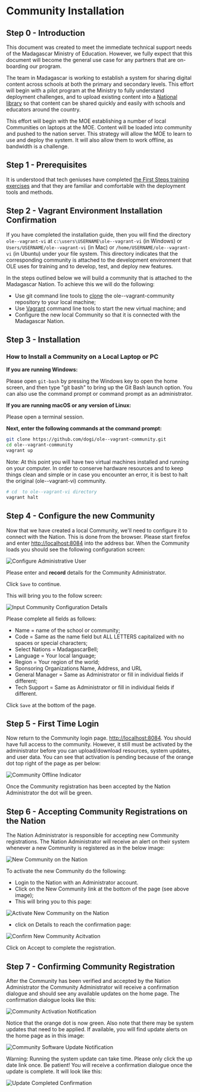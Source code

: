 # Community Installation

## Step 0 - Introduction

This document was created to meet the immediate technical support needs of the Madagascar Ministry of Education. However, we fully expect that this document will become the general use case for any partners that are on-boarding our program.

The team in Madagascar is working to establish a system for sharing digital content across schools at both the primary and secondary levels. This effort will begin with a pilot program at the Ministry to fully understand deployment challenges, and to upload existing content into a [National library](http://madagascarbell.ole.org) so that content can be shared quickly and easily with schools and educators around the country.

This effort will begin with the MOE establishing a number of local Communities on laptops at the MOE. Content will be loaded into community and pushed to the nation server. This strategy will allow the MOE to learn to use and deploy the system. It will also allow them to work offline, as bandwidth is a challenge.

## Step 1 - Prerequisites

It is understood that tech geniuses have completed [the First Steps training exercises](#!./pages/vi/vi-first-steps.md) and that they are familiar and comfortable with the deployment tools and methods.

## Step 2 - Vagrant Environment Installation Confirmation

If you have completed the installation guide, then you will find the directory `ole--vagrant-vi` at `c:\users\USERNAME\ole--vagrant-vi` (in Windows) or `Users/USERNAME/ole--vagrant-vi` (in Mac) or `/home/USERNAME/ole--vagrant-vi` (in Ubuntu) under your file system. This directory indicates that the corresponding community is attached to the development environment that OLE uses for training and to develop, test, and deploy new features.

In the steps outlined below we will build a community that is attached to the Madagascar Nation. To achieve this we will do the following:

- Use git command line tools to [clone](#!./pages/vi/vi-github-and-repositories.md#Clone_your_GitHub_repository_username.github.io) the ole--vagrant-community repository to your local machine;
- Use [Vagrant](https://www.vagrantup.com "Vagrant Website") command line tools to start the new virtual machine; and
- Configure the new local Community so that it is connected with the Madagascar Nation.

## Step 3 - Installation

### How to Install a Community on a Local Laptop or PC

**If you are running Windows:**

Please open `git-bash` by pressing the Windows key to open the home screen, and then type "git bash" to bring up the Git Bash launch option. You can also use the command prompt or command prompt as an administrator.

**If you are running macOS or any version of Linux:**

Please open a terminal session.

**Next, enter the following commands at the command prompt:**

```bash
git clone https://github.com/dogi/ole--vagrant-community.git
cd ole--vagrant-community
vagrant up
```

Note: At this point you will have two virtual machines installed and running on your computer. In order to conserve hardware resources and to keep things clean and simple or in case you encounter an error, it is best to halt the original (ole--vagrant-vi) community.

```bash
# cd  to ole--vagrant-vi directory
vagrant halt
```

## Step 4 - Configure the new Community

Now that we have created a local Community, we'll need to configure it to connect with the Nation. This is done from the browser. Please start firefox and enter [http://localhost:8084](http://localhost:8084) into the address bar. When the Community loads you should see the following configuration screen:

![Configure Administrative User](images/tg-community-admin-config.png)

Please enter and **record** details for the Community Administrator.

Click `Save` to continue.

This will bring you to the follow screen:

![Input Community Configuration Details](images/tg-community-admin-config-details.png)

Please complete all fields as follows:

- Name = name of the school or community;
- Code = Same as the name field but ALL LETTERS capitalized with no spaces or special characters;
- Select Nations = MadagascarBell;
- Language = Your local language;
- Region = Your region of the world;
- Sponsoring Organizations Name, Address, and URL
- General Manager = Same as Administrator or fill in individual fields if different;
- Tech Support = Same as Administrator or fill in individual fields if different.

Click `Save` at the bottom of the page.

## Step 5 - First Time Login

Now return to the Community login page. [http://localhost:8084](http://localhost:8084). You should have full access to the community. However, it still must be activated by the administrator before you can upload/download resources, system updates, and user data. You can see that activation is pending because of the orange dot top right of the page as per below:

![Community Offline Indicator](images/tg-community-admin-config-offline.png)

Once the Community registration has been accepted by the Nation Administrator the dot will be green.

## Step 6 - Accepting Community Registrations on the Nation

The Nation Administrator is responsible for accepting new Community registrations. The Nation Administrator will receive an alert on their system whenever a new Community is registered as in the below image:

![New Community on the Nation](images/tg-community-admin-config-nation-new.png)

To activate the new Community do the following:

- Login to the Nation with an Administrator account.
- Click on the New Community link at the bottom of the page (see above image);
- This will bring you to this page:

![Activate New Community on the Nation](images/tg-community-admin-config-activate.png)

- click on Details to reach the confirmation page:

![Confirm New Community Acitvation](images/tg-community-admin-config-activate-confirmation.png)

Click on Accept to complete the registration.

## Step 7 - Confirming Community Registration

After the Community has been verified and accepted by the Nation Administrator the Community Administrator will receive a confirmation dialogue and should see any available updates on the home page. The confirmation dialogue looks like this:

![Community Activation Notification](images/tg-community-admin-config-activation-notification.png)

Notice that the orange dot is now green. Also note that there may be system updates that need to be applied. If available, you will find update alerts on the home page as in this image:

![Community Software Update Notification](images/tg-community-admin-config-update-notification.png)

Warning: Running the system update can take time. Please only click the up date link once. Be patient! You will receive a confirmation dialogue once the update is complete. It will look like this:

![Update Completed Confirmation](images/tg-community-admin-config-update-confirmation.png)

